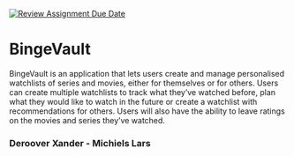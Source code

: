 [![Review Assignment Due Date](https://classroom.github.com/assets/deadline-readme-button-22041afd0340ce965d47ae6ef1cefeee28c7c493a6346c4f15d667ab976d596c.svg)](https://classroom.github.com/a/twPj_hbU)

# BingeVault

BingeVault is an application that lets users create and manage personalised watchlists of series and movies, either for themselves or for others. Users can create multiple watchlists to track what they’ve watched before, plan what they would like to watch in the future or create a watchlist with recommendations for others. Users will also have the ability to leave ratings on the movies and series they’ve watched.

### Deroover Xander - Michiels Lars
